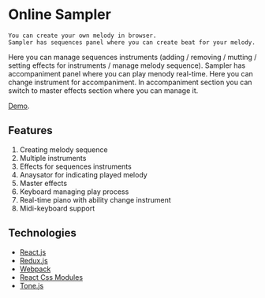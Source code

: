 Online Sampler
====================================================
    You can create your own melody in browser.
    Sampler has sequences panel where you can create beat for your melody.
Here you can manage sequences instruments (adding / removing / mutting / setting effects for instruments / manage melody sequence).
    Sampler has accompaniment panel where you can play menody real-time.
Here you can change instrument for accompaniment.
    In accompaniment section you can switch to master effects section where you can manage it.

[Demo](https://nixsolutions.github.io/demo-react-sequencer/). 

Features
--------

1. Creating melody sequence
2. Multiple instruments
3. Effects for sequences instruments 
4. Anaysator for indicating played melody
5. Master effects
6. Keyboard managing play process
7. Real-time piano with ability change instrument
8. Midi-keyboard support 
  
Technologies
------------

* [React.js](https://facebook.github.io/react/)
* [Redux.js](https://github.com/reactjs/redux)
* [Webpack](https://webpack.github.io/)
* [React Css Modules](https://github.com/gajus/react-css-modules)
* [Tone.js](https://github.com/Tonejs/Tone.js)